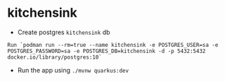 # kitchensink


* Create postgres `kitchensink` db

``` Run `podman run --rm=true --name kitchensink -e POSTGRES_USER=sa -e POSTGRES_PASSWORD=sa -e POSTGRES_DB=kitchensink -d -p 5432:5432 docker.io/library/postgres:10` ```

* Run the app using `./mvnw quarkus:dev`